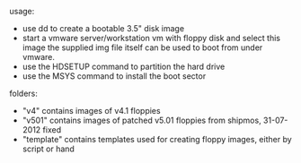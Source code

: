 usage:

- use dd to create a bootable 3.5" disk image
- start a vmware server/workstation vm with floppy disk and select this image
  the supplied img file itself can be used to boot from under vmware.
- use the HDSETUP command to partition the hard drive
- use the MSYS command to install the boot sector

folders:
- "v4" contains images of v4.1 floppies
- "v501" contains images of patched v5.01 floppies from shipmos, 31-07-2012 fixed
- "template" contains templates used for creating floppy images, either by script or hand
